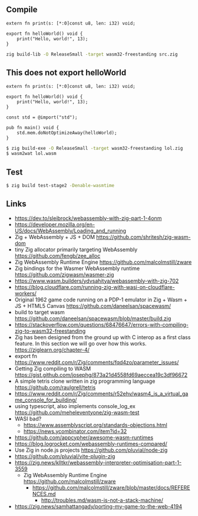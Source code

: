 ## Compile

```zig
extern fn print(s: [*:0]const u8, len: i32) void;

export fn helloWorld() void {
    print("Hello, world!", 13);
}
```

```bash
zig build-lib -O ReleaseSmall -target wasm32-freestanding src.zig
```

## This does not export helloWorld

```zig
extern fn print(s: [*:0]const u8, len: i32) void;

export fn helloWorld() void {
    print("Hello, world!", 13);
}

const std = @import("std");

pub fn main() void {
    std.mem.doNotOptimizeAway(helloWorld);
}
```

```bash
$ zig build-exe -O ReleaseSmall -target wasm32-freestanding lol.zig
$ wasm2wat lol.wasm
```

## Test

```bash
$ zig build test-stage2 -Denable-wasmtime
```

## Links

- https://dev.to/sleibrock/webassembly-with-zig-part-1-4onm
- https://developer.mozilla.org/en-US/docs/WebAssembly/Loading_and_running
- Zig + WebAssembly + JS + DOM https://github.com/shritesh/zig-wasm-dom
- tiny Zig allocator primarily targeting WebAssembly https://github.com/fengb/zee_alloc
- Zig WebAssembly Runtime Engine https://github.com/malcolmstill/zware
- Zig bindings for the Wasmer WebAssembly runtime https://github.com/zigwasm/wasmer-zig
- https://www.wasm.builders/ydvsahitya/webassembly-with-zig-702
- https://blog.cloudflare.com/running-zig-with-wasi-on-cloudflare-workers/
- Original 1962 game code running on a PDP-1 emulator in Zig + Wasm + JS + HTML5 Canvas https://github.com/daneelsan/spacewasm/
- build to target wasm https://github.com/daneelsan/spacewasm/blob/master/build.zig
- https://stackoverflow.com/questions/68476647/errors-with-compiling-zig-to-wasm32-freestanding
- Zig has been designed from the ground up with C interop as a first class feature. In this section we will go over how this works. https://ziglearn.org/chapter-4/
- export fn https://www.reddit.com/r/Zig/comments/fqd4zo/parameter_issues/
- Getting Zig compiling to WASM https://gist.github.com/josephg/873a21d4558fd69aeccea19c3df96672
- A simple tetris clone written in zig programming language https://github.com/raulgrell/tetris
- https://www.reddit.com/r/Zig/comments/r52ehv/wasm4_is_a_virtual_game_console_for_building/
- using typescript, also implements console_log_ex https://github.com/meheleventyone/zig-wasm-test
- WASI bad?
  - https://www.assemblyscript.org/standards-objections.html
  - https://news.ycombinator.com/item?id=32
- https://github.com/appcypher/awesome-wasm-runtimes
- https://blog.logrocket.com/webassembly-runtimes-compared/
- Use Zig in node.js projects https://github.com/pluvial/node-zig
- https://github.com/pluvial/vite-plugin-zig
- https://zig.news/klltkr/webassembly-interpreter-optimisation-part-1-3559
  - Zig WebAssembly Runtime Engine https://github.com/malcolmstill/zware
    - https://github.com/malcolmstill/zware/blob/master/docs/REFERENCES.md
      - http://troubles.md/wasm-is-not-a-stack-machine/
- https://zig.news/samhattangady/porting-my-game-to-the-web-4194
